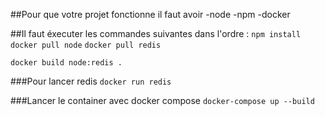 ##Pour que votre projet fonctionne il faut avoir
-node
-npm
-docker

##Il faut éxecuter les commandes suivantes dans l'ordre :
`npm install`
`docker pull node`
`docker pull redis`

`docker build node:redis .`


###Pour lancer redis
`docker run redis`

###Lancer le container avec docker compose
`docker-compose up --build`

